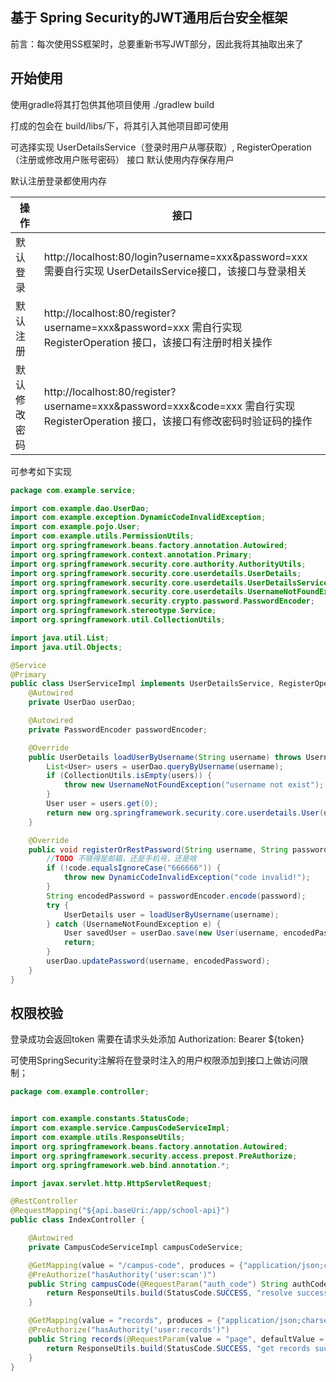 ## 基于 Spring Security的JWT通用后台安全框架
前言：每次使用SS框架时，总要重新书写JWT部分，因此我将其抽取出来了

## 开始使用
使用gradle将其打包供其他项目使用
./gradlew build

打成的包会在 build/libs/下，将其引入其他项目即可使用

可选择实现
UserDetailsService（登录时用户从哪获取）, RegisterOperation（注册或修改用户账号密码） 接口
默认使用内存保存用户


默认注册登录都使用内存

|操作|接口|
|----|----|
|默认登录|http://localhost:80/login?username=xxx&password=xxx 需要自行实现 UserDetailsService接口，该接口与登录相关|
|默认注册|http://localhost:80/register?username=xxx&password=xxx 需自行实现 RegisterOperation 接口，该接口有注册时相关操作|
|默认修改密码 |http://localhost:80/register?username=xxx&password=xxx&code=xxx 需自行实现 RegisterOperation 接口，该接口有修改密码时验证码的操作|

可参考如下实现
```java
package com.example.service;

import com.example.dao.UserDao;
import com.example.exception.DynamicCodeInvalidException;
import com.example.pojo.User;
import com.example.utils.PermissionUtils;
import org.springframework.beans.factory.annotation.Autowired;
import org.springframework.context.annotation.Primary;
import org.springframework.security.core.authority.AuthorityUtils;
import org.springframework.security.core.userdetails.UserDetails;
import org.springframework.security.core.userdetails.UserDetailsService;
import org.springframework.security.core.userdetails.UsernameNotFoundException;
import org.springframework.security.crypto.password.PasswordEncoder;
import org.springframework.stereotype.Service;
import org.springframework.util.CollectionUtils;

import java.util.List;
import java.util.Objects;

@Service
@Primary
public class UserServiceImpl implements UserDetailsService, RegisterOperation {
    @Autowired
    private UserDao userDao;

    @Autowired
    private PasswordEncoder passwordEncoder;

    @Override
    public UserDetails loadUserByUsername(String username) throws UsernameNotFoundException {
        List<User> users = userDao.queryByUsername(username);
        if (CollectionUtils.isEmpty(users)) {
            throw new UsernameNotFoundException("username not exist");
        }
        User user = users.get(0);
        return new org.springframework.security.core.userdetails.User(user.getUsername(), user.getPassword(), PermissionUtils.convert(PermissionUtils.teacher()));
    }

    @Override
    public void registerOrRestPassword(String username, String password, String code) throws DynamicCodeInvalidException {
        //TODO 不晓得是邮箱，还是手机号，还是啥
        if (!code.equalsIgnoreCase("666666")) {
            throw new DynamicCodeInvalidException("code invalid!");
        }
        String encodedPassword = passwordEncoder.encode(password);
        try {
            UserDetails user = loadUserByUsername(username);
        } catch (UsernameNotFoundException e) {
            User savedUser = userDao.save(new User(username, encodedPassword));
            return;
        }
        userDao.updatePassword(username, encodedPassword);
    }
}


```

## 权限校验
登录成功会返回token
需要在请求头处添加 Authorization: Bearer ${token}

可使用SpringSecurity注解将在登录时注入的用户权限添加到接口上做访问限制；
```java
package com.example.controller;


import com.example.constants.StatusCode;
import com.example.service.CampusCodeServiceImpl;
import com.example.utils.ResponseUtils;
import org.springframework.beans.factory.annotation.Autowired;
import org.springframework.security.access.prepost.PreAuthorize;
import org.springframework.web.bind.annotation.*;

import javax.servlet.http.HttpServletRequest;

@RestController
@RequestMapping("${api.baseUri:/app/school-api}")
public class IndexController {

    @Autowired
    private CampusCodeServiceImpl campusCodeService;

    @GetMapping(value = "/campus-code", produces = {"application/json;charset=utf-8"})
    @PreAuthorize("hasAuthority('user:scan')")
    public String campusCode(@RequestParam("auth_code") String authCode, HttpServletRequest request) {
        return ResponseUtils.build(StatusCode.SUCCESS, "resolve success", campusCodeService.decodeQrCode(authCode,request));
    }

    @GetMapping(value = "records", produces = {"application/json;charset=utf-8"})
    @PreAuthorize("hasAuthority('user:records')")
    public String records(@RequestParam(value = "page", defaultValue = "1") Integer page, @RequestParam(value = "pageSize", defaultValue = "10") Integer pageSize) {
        return ResponseUtils.build(StatusCode.SUCCESS, "get records success", campusCodeService.records(page, pageSize));
    }
}


```

